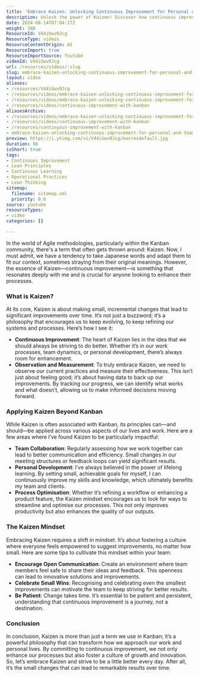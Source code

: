 ```yaml
---
title: 'Embrace Kaizen: Unlocking Continuous Improvement for Personal and Team Success'
description: Unlock the power of Kaizen! Discover how continuous improvement can transform your work and personal life with small, impactful changes. Embrace growth today!
date: 2024-08-14T07:04:17Z
weight: 380
ResourceId: V44iUwv0Jcg
ResourceType: videos
ResourceContentOrigin: AI
ResourceImport: true
ResourceImportSource: Youtube
videoId: V44iUwv0Jcg
url: /resources/videos/:slug
slug: embrace-kaizen-unlocking-continuous-improvement-for-personal-and-team-success-V44iUwv0Jcg
layout: video
aliases:
- /resources/V44iUwv0Jcg
- /resources/videos/embrace-kaizen-unlocking-continuous-improvement-for-personal-and-team-success-V44iUwv0Jcg
- /resources/videos/embrace-kaizen-unlocking-continuous-improvement-for-personal-and-team-success
- /resources/videos/continuous-improvement-with-kanban
aliasesArchive:
- /resources/videos/embrace-kaizen-unlocking-continuous-improvement-for-personal-and-team-success
- /resources/videos/continuous-improvement-with-kanban
- /resources/continuous-improvement-with-kanban
- embrace-kaizen-unlocking-continuous-improvement-for-personal-and-team-success-V44iUwv0Jcg
preview: https://i.ytimg.com/vi/V44iUwv0Jcg/maxresdefault.jpg
duration: 56
isShort: true
tags:
- Continuous Improvement
- Lean Principles
- Continuous Learning
- Operational Practices
- Lean Thinking
sitemap:
  filename: sitemap.xml
  priority: 0.6
source: youtube
resourceTypes:
- video
categories: []

---
```

In the world of Agile methodologies, particularly within the Kanban community, there's a term that often gets thrown around: Kaizen. Now, I must admit, we have a tendency to take Japanese words and adapt them to fit our context, sometimes straying from their original meanings. However, the essence of Kaizen—continuous improvement—is something that resonates deeply with me and is crucial for anyone looking to enhance their processes.

### What is Kaizen?

At its core, Kaizen is about making small, incremental changes that lead to significant improvements over time. It’s not just a buzzword; it’s a philosophy that encourages us to keep evolving, to keep refining our systems and processes. Here’s how I see it:

- **Continuous Improvement**: The heart of Kaizen lies in the idea that we should always be striving to do better. Whether it’s in our work processes, team dynamics, or personal development, there’s always room for enhancement.
- **Observation and Measurement**: To truly embrace Kaizen, we need to observe our current practices and measure their effectiveness. This isn’t just about feeling good; it’s about having data to back up our improvements. By tracking our progress, we can identify what works and what doesn’t, allowing us to make informed decisions moving forward.

### Applying Kaizen Beyond Kanban

While Kaizen is often associated with Kanban, its principles can—and should—be applied across various aspects of our lives and work. Here are a few areas where I’ve found Kaizen to be particularly impactful:

- **Team Collaboration**: Regularly assessing how we work together can lead to better communication and efficiency. Small changes in our meeting structures or feedback loops can yield significant results.
- **Personal Development**: I’ve always believed in the power of lifelong learning. By setting small, achievable goals for myself, I can continuously improve my skills and knowledge, which ultimately benefits my team and clients.
- **Process Optimisation**: Whether it’s refining a workflow or enhancing a product feature, the Kaizen mindset encourages us to look for ways to streamline and optimise our processes. This not only improves productivity but also enhances the quality of our outputs.

### The Kaizen Mindset

Embracing Kaizen requires a shift in mindset. It’s about fostering a culture where everyone feels empowered to suggest improvements, no matter how small. Here are some tips to cultivate this mindset within your team:

- **Encourage Open Communication**: Create an environment where team members feel safe to share their ideas and feedback. This openness can lead to innovative solutions and improvements.
- **Celebrate Small Wins**: Recognising and celebrating even the smallest improvements can motivate the team to keep striving for better results.
- **Be Patient**: Change takes time. It’s essential to be patient and persistent, understanding that continuous improvement is a journey, not a destination.

### Conclusion

In conclusion, Kaizen is more than just a term we use in Kanban; it’s a powerful philosophy that can transform how we approach our work and personal lives. By committing to continuous improvement, we not only enhance our processes but also foster a culture of growth and innovation. So, let’s embrace Kaizen and strive to be a little better every day. After all, it’s the small changes that can lead to remarkable results over time.
